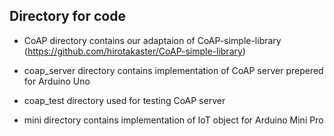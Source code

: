 ## Directory for code

- CoAP directory contains our adaptaion of CoAP-simple-library (https://github.com/hirotakaster/CoAP-simple-library)

- coap_server directory contains implementation of CoAP server prepered for Arduino Uno

- coap_test directory used for testing CoAP server

- mini directory contains implementation of IoT object for Arduino Mini Pro 

